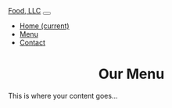 <!DOCTYPE html>
<html lang="en">
<head>
  <meta charset="UTF-8">
  <meta name="viewport" content="width=device-width, initial-scale=1.0">
  <title>Menu</title>
  <!-- Bootstrap CSS -->
  <link rel="stylesheet" href="https://maxcdn.bootstrapcdn.com/bootstrap/4.5.2/css/bootstrap.min.css">
  <style>
    /* Custom CSS */
    /* Ensure navbar brand is aligned left */
    .navbar-brand {
      margin-right: auto;
    }
    /* Center page heading */
    h1.text-center {
      text-align: center;
    }
  </style>
</head>
<body>
  <!-- Navbar -->
  <nav class="navbar navbar-expand-lg navbar-light bg-light">
    <a class="navbar-brand" href="#">Food, LLC</a>
    <button class="navbar-toggler" type="button" data-toggle="collapse" data-target="#navbarSupportedContent" aria-controls="navbarSupportedContent" aria-expanded="false" aria-label="Toggle navigation">
      <span class="navbar-toggler-icon"></span>
    </button>
    <div class="collapse navbar-collapse" id="navbarSupportedContent">
      <ul class="navbar-nav mr-auto">
        <li class="nav-item active">
          <a class="nav-link" href="#">Home <span class="sr-only">(current)</span></a>
        </li>
        <li class="nav-item">
          <a class="nav-link" href="#">Menu</a>
        </li>
        <li class="nav-item">
          <a class="nav-link" href="#">Contact</a>
        </li>
      </ul>
    </div>
  </nav>

  <!-- Page Heading -->
  <div class="container mt-5">
    <h1 class="text-center">Our Menu</h1>
  </div>

  <!-- Single Cell Section -->
  <div class="container mt-5">
    <div class="row">
      <div class="col">
        <!-- Content here -->
        <p>This is where your content goes...</p>
      </div>
    </div>
  </div>

  <!-- Bootstrap JS and jQuery -->
  <script src="https://code.jquery.com/jquery-3.5.1.slim.min.js"></script>
  <script src="https://cdn.jsdelivr.net/npm/@popperjs/core@2.5.4/dist/umd/popper.min.js"></script>
  <script src="https://maxcdn.bootstrapcdn.com/bootstrap/4.5.2/js/bootstrap.min.js"></script>
</body>
</html>
